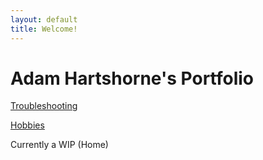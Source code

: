 ```yaml
---
layout: default  
title: Welcome!
---
```


# Adam Hartshorne's Portfolio 

[Troubleshooting](troubleshooting/index.md)

[Hobbies](hobbies/index.md)

Currently a WIP (Home)